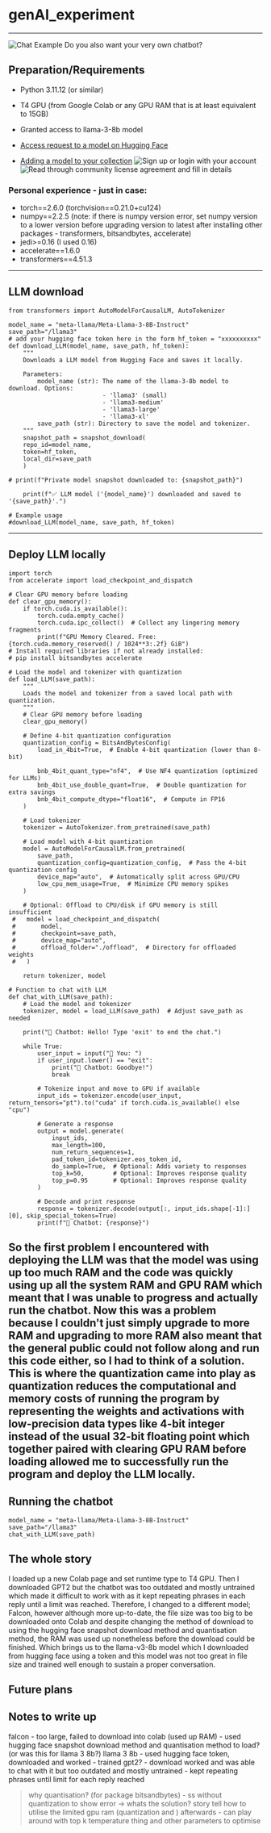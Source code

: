 # genAI_experiment
---
![Chat Example](images/chatINTRO.jpeg)
Do you also want your very own chatbot? 
## Preparation/Requirements
- Python 3.11.12 (or similar)
- T4 GPU (from Google Colab or any GPU RAM that is at least equivalent to 15GB)
- Granted access to llama-3-8b model

- [Access request to a model on Hugging Face](https://huggingface.co/docs/hub/en/models-gated)


- [Adding a model to your collection](https://huggingface.co/docs/hub/en/collections)
![Sign up or login with your account](images/grantAccess1.png)
![Read through community license agreement and fill in details](images/grantAccess2.png)

### Personal experience - just in case:
- torch==2.6.0 (torchvision==0.21.0+cu124)
- numpy==2.2.5 (note: if there is numpy version error, set numpy version to a lower version before upgrading version to latest after installing other packages - transformers, bitsandbytes, accelerate)
- jedi>=0.16 (I used 0.16)
- accelerate==1.6.0
- transformers==4.51.3
---
## LLM download
```from huggingface_hub import snapshot_download
from transformers import AutoModelForCausalLM, AutoTokenizer

model_name = "meta-llama/Meta-Llama-3-8B-Instruct"
save_path="/llama3"
# add your hugging face token here in the form hf_token = "xxxxxxxxxx"
def download_LLM(model_name, save_path, hf_token):
    """
    Downloads a LLM model from Hugging Face and saves it locally.

    Parameters:
        model_name (str): The name of the llama-3-8b model to download. Options:
                          - 'llama3' (small)
                          - 'llama3-medium'
                          - 'llama3-large'
                          - 'llama3-xl'
        save_path (str): Directory to save the model and tokenizer.
    """
    snapshot_path = snapshot_download(
    repo_id=model_name,
    token=hf_token,
    local_dir=save_path
    )

# print(f"Private model snapshot downloaded to: {snapshot_path}")

    print(f"✅ LLM model ('{model_name}') downloaded and saved to '{save_path}'.")

# Example usage
#download_LLM(model_name, save_path, hf_token)
```
---
## Deploy LLM locally
```from transformers import AutoModelForCausalLM, AutoTokenizer, BitsAndBytesConfig
import torch
from accelerate import load_checkpoint_and_dispatch

# Clear GPU memory before loading
def clear_gpu_memory():
    if torch.cuda.is_available():
        torch.cuda.empty_cache()
        torch.cuda.ipc_collect()  # Collect any lingering memory fragments
        print(f"GPU Memory Cleared. Free: {torch.cuda.memory_reserved() / 1024**3:.2f} GiB")
# Install required libraries if not already installed:
# pip install bitsandbytes accelerate

# Load the model and tokenizer with quantization
def load_LLM(save_path):
    """
    Loads the model and tokenizer from a saved local path with quantization.
    """
    # Clear GPU memory before loading
    clear_gpu_memory()

    # Define 4-bit quantization configuration
    quantization_config = BitsAndBytesConfig(
        load_in_4bit=True,  # Enable 4-bit quantization (lower than 8-bit)

        bnb_4bit_quant_type="nf4",  # Use NF4 quantization (optimized for LLMs)
        bnb_4bit_use_double_quant=True,  # Double quantization for extra savings
        bnb_4bit_compute_dtype="float16",  # Compute in FP16
    )

    # Load tokenizer
    tokenizer = AutoTokenizer.from_pretrained(save_path)

    # Load model with 4-bit quantization
    model = AutoModelForCausalLM.from_pretrained(
        save_path,
        quantization_config=quantization_config,  # Pass the 4-bit quantization config
        device_map="auto",  # Automatically split across GPU/CPU
        low_cpu_mem_usage=True,  # Minimize CPU memory spikes
    )

    # Optional: Offload to CPU/disk if GPU memory is still insufficient
 #   model = load_checkpoint_and_dispatch(
 #       model,
 #       checkpoint=save_path,
 #       device_map="auto",
 #       offload_folder="./offload",  # Directory for offloaded weights
 #   )

    return tokenizer, model

# Function to chat with LLM
def chat_with_LLM(save_path):
    # Load the model and tokenizer
    tokenizer, model = load_LLM(save_path)  # Adjust save_path as needed

    print("🤖 Chatbot: Hello! Type 'exit' to end the chat.")

    while True:
        user_input = input("🧑 You: ")
        if user_input.lower() == "exit":
            print("🤖 Chatbot: Goodbye!")
            break

        # Tokenize input and move to GPU if available
        input_ids = tokenizer.encode(user_input, return_tensors="pt").to("cuda" if torch.cuda.is_available() else "cpu")

        # Generate a response
        output = model.generate(
            input_ids,
            max_length=100,
            num_return_sequences=1,
            pad_token_id=tokenizer.eos_token_id,
            do_sample=True,  # Optional: Adds variety to responses
            top_k=50,        # Optional: Improves response quality
            top_p=0.95       # Optional: Improves response quality
        )

        # Decode and print response
        response = tokenizer.decode(output[:, input_ids.shape[-1]:][0], skip_special_tokens=True)
        print(f"🤖 Chatbot: {response}")
```
So the first problem I encountered with deploying the LLM was that the model was using up too much RAM and the code was quickly using up all the system RAM and GPU RAM which meant that I was unable to progress and actually run the chatbot. Now this was a problem because I couldn't just simply upgrade to more RAM and upgrading to more RAM also meant that the general public could not follow along and run this code either, so I had to think of a solution. This is where the quantization came into play as quantization reduces the computational and memory costs of running the program by representing the weights and activations with low-precision data types like 4-bit integer instead of the usual 32-bit floating point which together paired with clearing GPU RAM before loading allowed me to successfully run the program and deploy the LLM locally.
---
## Running the chatbot
```# Run the chatbot
model_name = "meta-llama/Meta-Llama-3-8B-Instruct"
save_path="/llama3"
chat_with_LLM(save_path)
```

## The whole story
I loaded up a new Colab page and set runtime type to T4 GPU. Then I downloaded GPT2 but the chatbot was too outdated and mostly untrained which made it difficult to work with as it kept repeating phrases in each reply until a limit was reached. Therefore, I changed to a different model; Falcon, however although more up-to-date, the file size was too big to be downloaded onto Colab and despite changing the method of download to using the hugging face snapshot download method and quantisation method, the RAM was used up nonetheless before the download could be finished. Which brings us to the llama-v3-8b model which I downloaded from hugging face using a token and this model was not too great in file size and trained well enough to sustain a proper conversation.

## Future plans

## Notes to write up
falcon - too large, failed to download into colab (used up RAM) - used hugging face snapshot download method and quantisation method to load? (or was this for llama 3 8b?)
llama 3 8b - used hugging face token, downloaded and worked - trained
gpt2? - download worked and was able to chat with it but too outdated and mostly untrained - kept repeating phrases until limit for each reply reached
> why quantisation? (for package bitsandbytes) - ss without quantization to show error -> whats the solution? story tell
how to utilise the limited gpu ram (quantization and )
afterwards - can play around with top k temperature thing and other parameters to optimise


